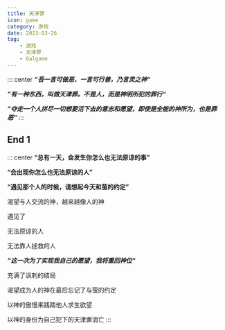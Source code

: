 ```yaml
---
title: 天津罪
icon: game
category: 游戏
date: 2023-03-26
tag:
    - 游戏
    - 天津罪
    - Galgame   
---
```


::: center
_**”吾一言可做恶，一言可行善，乃言灵之神“**_

_**”有一种东西，叫做天津罪。不是人，而是神明所犯的罪行“**_

_**”夺走一个人拼尽一切想要活下去的意志和愿望，即使是全能的神所为，也是罪恶“**_
:::

## End 1

::: center
**“总有一天，会发生你怎么也无法原谅的事”**

**“会出现你怎么也无法原谅的人”**

**“遇见那个人的时候，请想起今天和萤的约定”**

渴望与人交流的神，越来越像人的神

遇见了

无法原谅的人

无法靠人拯救的人


_**”这一次为了实现我自己的愿望，我将重回神位“**_

充满了讽刺的结局

渴望成为人的神在最后忘记了与萤的约定

以神的傲慢来践踏他人求生欲望

以神的身份为自己犯下的天津罪消亡
:::
